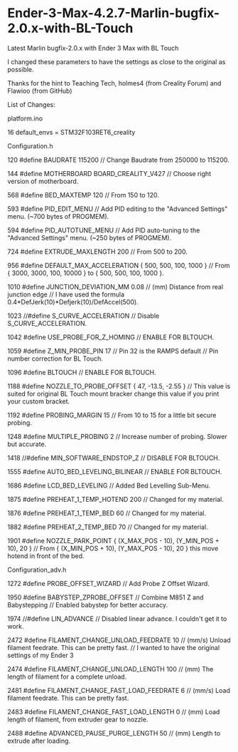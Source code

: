 # Ender-3-Max-4.2.7-Marlin-bugfix-2.0.x-with-BL-Touch
Latest Marlin bugfix-2.0.x with Ender 3 Max with BL Touch

I changed these parameters to have the settings as close to the original as possible.

Thanks for the hint to Teaching Tech, holmes4 (from Creality Forum) and Flawioo (from GitHub)

List of Changes:

platform.ino

16    default_envs = STM32F103RET6_creality


Configuration.h

120   #define BAUDRATE 115200 // Change Baudrate from 250000 to 115200.

144   #define MOTHERBOARD BOARD_CREALITY_V427 // Choose right version of motherboard.

568   #define BED_MAXTEMP      120 // From 150 to 120.

593   #define PID_EDIT_MENU // Add PID editing to the "Advanced Settings" menu. (~700 bytes of PROGMEM).

594   #define PID_AUTOTUNE_MENU // Add PID auto-tuning to the "Advanced Settings" menu. (~250 bytes of PROGMEM).

724   #define EXTRUDE_MAXLENGTH 200 // From 500 to 200.

956   #define DEFAULT_MAX_ACCELERATION      { 500, 500, 100, 1000 } // From { 3000, 3000, 100, 10000 } to { 500, 500, 100, 1000 }.

1010  #define JUNCTION_DEVIATION_MM 0.08 // (mm) Distance from real junction edge // I have used the formula 0.4*DefJerk(10)*Defjerk(10)/DefAccel(500).

1023  //#define S_CURVE_ACCELERATION // Disable S_CURVE_ACCELERATION.

1042  #define USE_PROBE_FOR_Z_HOMING // ENABLE FOR BLTOUCH.

1059  #define Z_MIN_PROBE_PIN 17 // Pin 32 is the RAMPS default // Pin number correction for BL Touch.

1096  #define BLTOUCH // ENABLE FOR BLTOUCH.

1188  #define NOZZLE_TO_PROBE_OFFSET { 47, -13.5, -2.55 } // This value is suited for original BL Touch mount bracker change this value if you print your custom bracket.

1192 	#define PROBING_MARGIN 15 // From 10 to 15 for a little bit secure probing.

1248	#define MULTIPLE_PROBING 2 // Increase number of probing. Slower but accurate.

1418	//#define MIN_SOFTWARE_ENDSTOP_Z // DISABLE FOR BLTOUCH.

1555	#define AUTO_BED_LEVELING_BILINEAR  // ENABLE FOR BLTOUCH.

1686	#define LCD_BED_LEVELING // Added Bed Levelling Sub-Menu.

1875	#define PREHEAT_1_TEMP_HOTEND 200 // Changed for my material.

1876	#define PREHEAT_1_TEMP_BED     60 // Changed for my material.

1882	#define PREHEAT_2_TEMP_BED     70 // Changed for my material.

1901	#define NOZZLE_PARK_POINT { (X_MAX_POS - 10), (Y_MIN_POS + 10), 20 } // From { (X_MIN_POS + 10), (Y_MAX_POS - 10), 20 } this move hotend in front of the bed.


Configuration_adv.h

1272  #define PROBE_OFFSET_WIZARD // Add Probe Z Offset Wizard.

1950  #define BABYSTEP_ZPROBE_OFFSET          // Combine M851 Z and Babystepping // Enabled babystep for better accuracy.

1974  //#define LIN_ADVANCE // Disabled linear advance. I couldn't get it to work.

2472  #define FILAMENT_CHANGE_UNLOAD_FEEDRATE     10  // (mm/s) Unload filament feedrate. This can be pretty fast. // I wanted to have the original settings of my Ender 3

2474  #define FILAMENT_CHANGE_UNLOAD_LENGTH      100  // (mm) The length of filament for a complete unload.

2481  #define FILAMENT_CHANGE_FAST_LOAD_FEEDRATE   6  // (mm/s) Load filament feedrate. This can be pretty fast.

2483  #define FILAMENT_CHANGE_FAST_LOAD_LENGTH     0  // (mm) Load length of filament, from extruder gear to nozzle.

2488  #define ADVANCED_PAUSE_PURGE_LENGTH         50  // (mm) Length to extrude after loading.
